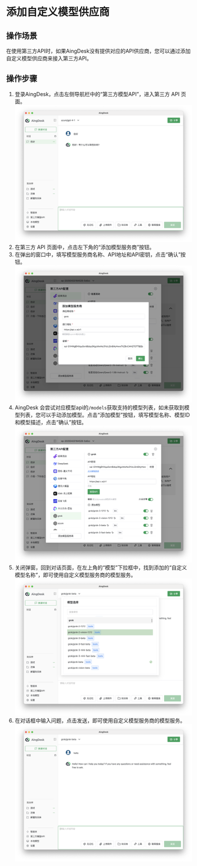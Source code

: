 # 添加自定义模型供应商
## 操作场景
在使用第三方API时，如果AingDesk没有提供对应的API供应商，您可以通过添加自定义模型供应商来接入第三方API。
## 操作步骤
1. 登录AingDesk，点击左侧导航栏中的“第三方模型API”，进入第三方 API 页面。
![third_api](img/third_api.png)
2. 在第三方 API 页面中，点击左下角的“添加模型服务商”按钮。
3. 在弹出的窗口中，填写模型服务商名称、API地址和API密钥，点击“确认”按钮。
![add_api](img/add_api.png)
4. AingDesk 会尝试对应模型api的`/models`获取支持的模型列表，如未获取到模型列表，您可以手动添加模型。点击“添加模型”按钮，填写模型名称、模型ID和模型描述，点击“确认”按钮。
![models](img/models.png)
5. 关闭弹窗，回到对话页面，在左上角的“模型”下拉框中，找到添加的“自定义模型名称”，即可使用自定义模型服务商的模型服务。
![custom_model](img/custom_model.png)
6. 在对话框中输入问题，点击发送，即可使用自定义模型服务商的模型服务。
![custom_chat](img/custom_chat.png)